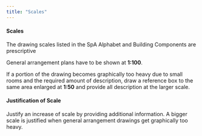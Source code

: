 ```yaml
---
title: "Scales"
---
```

#### Scales

The drawing scales listed in the SpA Alphabet and Building Components are prescriptive

General arrangement plans have to be shown at **1:100**.

If a portion of the drawing becomes graphically too heavy due to small rooms and the required amount of description, draw a reference box to the same area enlarged at **1:50** and provide all description at the larger scale.

#### Justification of Scale

Justify an increase of scale by providing additional information. A bigger scale is justified when general arrangement drawings get graphically too heavy.

